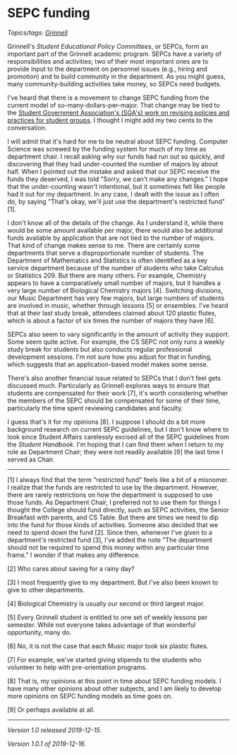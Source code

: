 SEPC funding
============

*Topics/tags: [Grinnell](index-grinnell)*

Grinnell's _Student Educational Policy Committees_, or SEPCs, form an
important part of the Grinnell academic program.  SEPCs have a variety
of responsibilities and activities; two of their most important
ones are to provide input to the department on personnel issues (e.g.,
hiring and promotion) and to build community in the department.  As
you might guess, many community-building activities take money, so 
SEPCs need budgets.

I've heard that there is a movement to change SEPC funding from the
current model of so-many-dollars-per-major.  That change may be
tied to the [Student Government Association's (SGA's) work on revising
policies and practices for student
groups](http://www.thesandb.com/article/change-is-coming-to-student-groups.html).  I thought I might add my two cents to the conversation.

I will admit that it's hard for me to be neutral about SEPC funding.
Computer Science was screwed by the funding system for much of my time
as department chair.  I recall asking why our funds had run out so
quickly, and discovering that they had under-counted the number of
majors by about half.  When I pointed out the mistake and asked
that our SEPC receive the funds they deserved, I was told "Sorry,
we can't make any changes." I hope that the under-counting wasn't
intentional, but it sometimes felt like people had it out for my
department.  In any case, I dealt with the issue as I often do, by
saying "That's okay, we'll just use the department's restricted
fund" [1].

I don't know all of the details of the change.  As I understand it,
while there would be some amount available per major, there would
also be additional funds available by application that are not tied
to the number of majors.  That kind of change makes sense to me.
There are certainly some departments that serve a disproportionate
number of students.  The Department of Mathematics and Statistics
is often identified as a key service department because of the
number of students who take Calculus or Statistics 209.  But there
are many others.  For example, Chemistry appears to have a comparatively
small number of majors, but it handles a very large number of
Biological Chemistry majors [4].  Switching divisions, our Music
Department has very few majors, but large numbers of students are
involved in music, whether through lessons [5] or ensembles.  I've
heard that at their last study break, attendees claimed about 120
plastic flutes, which is about a factor of six times the number of
majors they have [6].

SEPCs also seem to vary significantly in the amount of activity
they support.  Some seem quite active.  For example, the CS SEPC
not only runs a weekly study break for students but also conducts
regular professional development sessions.  I'm not sure how you
adjust for that in funding, which suggests that an application-based
model makes some sense.

There's also another financial issue related to SEPCs that I don't
feel gets discussed much.  Particularly as Grinnell explores ways
to ensure that students are compensated for their work [7], it's
worth considering whether the members of the SEPC should be compensated
for some of their time, particularly the time spent reviewing
candidates and faculty.

I guess that's it for my opinions [8].  I suppose I should do a bit more
background research on current SEPC guidelines, but I don't know where
to look since Student Affairs carelessly excised all of the SEPC guidelines
from the _Student Handbook_.  I'm hoping that I can find them when I return
to my role as Department Chair; they were not readily available [9] the
last time I served as Chair.

---

[1] I always find that the term "restricted fund" feels like a bit
of a misnomer.  I realize that the funds are restricted to use by
the department.  However, there are rarely restrictions on how the
department is supposed to use those funds.  As Department Chair, I
preferred not to use them for things I thought the College should
fund directly, such as SEPC activities, the Senior Breakfast with
parents, and CS Table.  But there are times we need to dip into the
fund for those kinds of activities.  Someone also decided that we
need to spend down the fund [2].  Since then, whenever I've given
to a department's restricted fund [3], I've added the note "The
department should not be required to spend this money within any
particular time frame."  I wonder if that makes any difference.

[2] Who cares about saving for a rainy day?

[3] I most frequently give to my department.  But I've also been known to
give to other departments.

[4] Biological Chemistry is usually our second or third largest major.

[5] Every Grinnell student is entitled to one set of weekly lessons per
semester.  While not everyone takes advantage of that wonderful opportunity,
many do.

[6] No, it is not the case that each Music major took six plastic
flutes.

[7] For example, we've started giving stipends to the students who volunteer
to help with pre-orientation programs.

[8] That is, my opinions at this point in time about SEPC funding models.
I have many other opinions about other subjects, and I am likely to develop
more opinions on SEPC funding models as time goes on.

[9] Or perhaps available at all.

---

*Version 1.0 released 2019-12-15.*

*Version 1.0.1 of 2019-12-16.*

